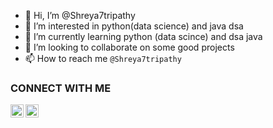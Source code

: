 - 👋 Hi, I’m @Shreya7tripathy
- 👀 I’m interested in python(data science) and java dsa
- 🌱 I’m currently learning python (data scince) and dsa java
- 💞️ I’m looking to collaborate on some good projects
- 📫 How to reach me
   ``` @Shreya7tripathy ```
  
### CONNECT WITH ME

<a href="https://www.linkedin.com/in/shreyatripathy7"><img align="left" src="https://github.com/user-attachments/assets/91a936a6-0a68-4523-b9dc-3657749246e8" alt="icon | LinkedIn" width="21px"/></a>
<a href="https://github.com/Shreya7tripathy"><img align="left" src="https://github.com/user-attachments/assets/8521e6ca-c203-4c98-a510-1ed549610e10" alt="github icon" width="21px"/></a>
<br><br>


<!---
Shreya7tripathy/Shreya7tripathy is a ✨ special ✨ repository because its `README.md` (this file) appears on your GitHub profile.
You can click the Preview link to take a look at your changes.
--->
